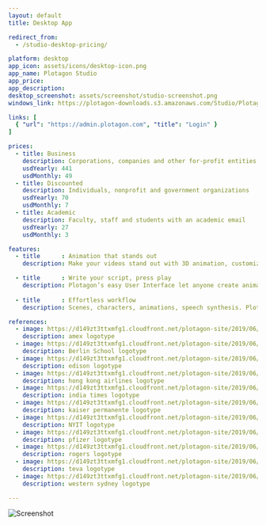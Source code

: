 ```yaml
---
layout: default
title: Desktop App

redirect_from:
  - /studio-desktop-pricing/

platform: desktop
app_icon: assets/icons/desktop-icon.png
app_name: Plotagon Studio
app_price: 
app_description:
desktop_screenshot: assets/screenshot/studio-screenshot.png
windows_link: https://plotagon-downloads.s3.amazonaws.com/Studio/Plotagon+Studio-1-10-5.exe

links: [
  { "url": "https://admin.plotagon.com", "title": "Login" }
]

prices:
  - title: Business
    description: Corporations, companies and other for-profit entities
    usdYearly: 441
    usdMonthly: 49
  - title: Discounted
    description: Individuals, nonprofit and government organizations
    usdYearly: 70
    usdMonthly: 7
  - title: Academic
    description: Faculty, staff and students with an academic email
    usdYearly: 27
    usdMonthly: 3

features:
  - title      : Animation that stands out
    description: Make your videos stand out with 3D animation, customizable characters and 200+ original scenes

  - title      : Write your script, press play
    description: Plotagon’s easy User Interface let anyone create animated videos in no time
    
  - title      : Effortless workflow
    description: Scenes, characters, animations, speech synthesis. Plotagon has every tool you need.

references:
  - image: https://d149zt3ttxmfg1.cloudfront.net/plotagon-site/2019/06/amex-200x150.jpg
    description: amex logotype
  - image: https://d149zt3ttxmfg1.cloudfront.net/plotagon-site/2019/06/Berlin-School-200x150.jpg
    description: Berlin School logotype
  - image: https://d149zt3ttxmfg1.cloudfront.net/plotagon-site/2019/06/edison-200x150.jpg
    description: edison logotype
  - image: https://d149zt3ttxmfg1.cloudfront.net/plotagon-site/2019/06/hk-airlines-200x150.jpg
    description: hong kong airlines logotype
  - image: https://d149zt3ttxmfg1.cloudfront.net/plotagon-site/2019/06/india-times-200x150.jpg
    description: india times logotype
  - image: https://d149zt3ttxmfg1.cloudfront.net/plotagon-site/2019/06/kaiser-permanente-200x150.jpg
    description: kaiser permanente logotype
  - image: https://d149zt3ttxmfg1.cloudfront.net/plotagon-site/2019/06/NYIT-200x150.jpg
    description: NYIT logotype
  - image: https://d149zt3ttxmfg1.cloudfront.net/plotagon-site/2019/06/pfizer-200x150.jpg
    description: pfizer logotype
  - image: https://d149zt3ttxmfg1.cloudfront.net/plotagon-site/2019/06/rogers-200x150.jpg
    description: rogers logotype
  - image: https://d149zt3ttxmfg1.cloudfront.net/plotagon-site/2019/06/teva200x150.jpg
    description: teva logotype
  - image: https://d149zt3ttxmfg1.cloudfront.net/plotagon-site/2019/06/western-sydney-200x150.jpg
    description: western sydney logotype

---
```


![Screenshot](https://plotagon-assets.s3.amazonaws.com/videos/studio_character_ui.gif)